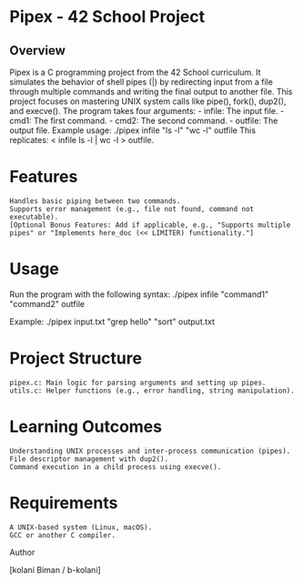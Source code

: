 # Pipex - 42 School Project

## Overview
  Pipex is a C programming project from the 42 School curriculum. It simulates the behavior of shell pipes (|) by redirecting input from a file through multiple commands and writing the final output to another file. This project focuses on mastering UNIX system calls like pipe(), fork(), dup2(), and execve().
  The program takes four arguments:
	- infile: The input file.
	- cmd1: The first command.
 	- cmd2: The second command.
	- outfile: The output file.
Example usage:
./pipex infile "ls -l" "wc -l" outfile
This replicates: < infile ls -l | wc -l > outfile.

# Features
    Handles basic piping between two commands.
    Supports error management (e.g., file not found, command not executable).
    [Optional Bonus Features: Add if applicable, e.g., "Supports multiple pipes" or "Implements here_doc (<< LIMITER) functionality."]

# Usage
Run the program with the following syntax:
./pipex infile "command1" "command2" outfile

Example:
./pipex input.txt "grep hello" "sort" output.txt

# Project Structure
    pipex.c: Main logic for parsing arguments and setting up pipes.
    utils.c: Helper functions (e.g., error handling, string manipulation).

# Learning Outcomes
    Understanding UNIX processes and inter-process communication (pipes).
    File descriptor management with dup2().
    Command execution in a child process using execve().

# Requirements
    A UNIX-based system (Linux, macOS).
    GCC or another C compiler.
Author

[kolani Biman / b-kolani]
